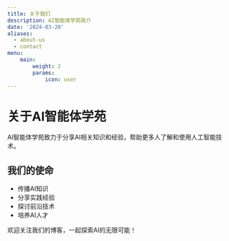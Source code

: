 ```yaml
---
title: 关于我们
description: AI智能体学苑简介
date: '2024-03-20'
aliases:
  - about-us
  - contact
menu:
    main: 
        weight: 2
        params:
            icon: user
---
```


# 关于AI智能体学苑

AI智能体学苑致力于分享AI相关知识和经验，帮助更多人了解和使用人工智能技术。

## 我们的使命

- 传播AI知识
- 分享实践经验
- 探讨前沿技术
- 培养AI人才

欢迎关注我们的博客，一起探索AI的无限可能！ 